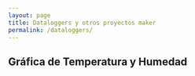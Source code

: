 ```yaml
---
layout: page
title: Dataloggers y otros proyectos maker
permalink: /dataloggers/
---
```


<head>
  <meta charset="UTF-8">
  <title>Gráfica de Temperatura y Humedad</title>
  <script src="https://cdn.jsdelivr.net/npm/chart.js"></script>
  <script src="https://cdn.jsdelivr.net/npm/chartjs-plugin-datasource@0.1.0"></script>
</head>
<body>
  <h2>Gráfica de Temperatura y Humedad</h2>
  <canvas id="myChart" width="400" height="200"></canvas>

  <script>


      var ctx = document.getElementById('myChart').getContext('2d');
      var  myChart = new Chart(ctx, {
        type: 'line',
        data: {
          labels: labels,
          datasets: [
            {
              label: 'Temperatura',
              borderColor: 'rgba(255, 99, 132, 1)',
              backgroundColor: 'rgba(255, 99, 132, 0.2)',
              fill: true
            },
            {
              label: 'Humedad',
              borderColor: 'rgba(54, 162, 235, 1)',
              backgroundColor: 'rgba(54, 162, 235, 0.2)',
              fill: true
            }
          ]
        },
		plugins: [ChartDataSource],

        options: {
          scales: {
            x: {
              display: true,
              title: {
                display: true,
                text: 'Fecha'
              }
            },
            y: {
              display: true,
              title: {
                display: true,
                text: 'Valores'
              }
            }
          }
        },

    plugins: {
          datasource: {
              url: 'datos.csv'
          }
        }

      });
    

    renderChart();
  </script>
</body>
